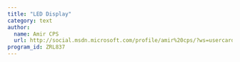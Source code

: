 ```yaml
---
title: "LED Display"
category: text
author:
  name: Amir CPS
  url: http://social.msdn.microsoft.com/profile/amir%20cps/?ws=usercard-mini
program_id: ZRL837
---
```

